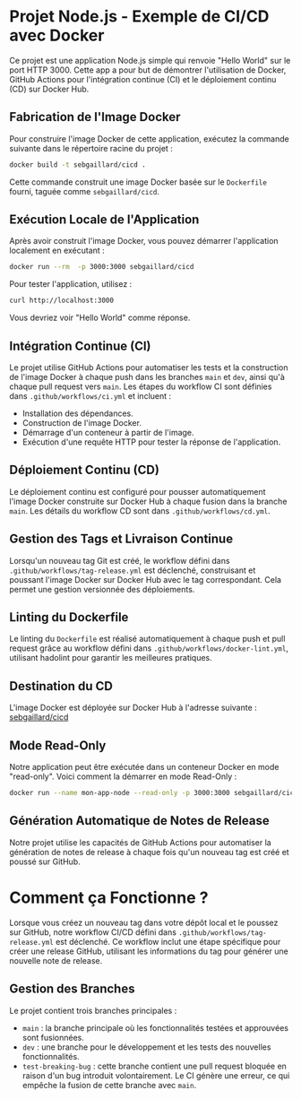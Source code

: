# Projet Node.js - Exemple de CI/CD avec Docker

Ce projet est une application Node.js simple qui renvoie "Hello World" sur le port HTTP 3000. Cette app a pour but de démontrer l'utilisation de Docker, GitHub Actions pour l'intégration continue (CI) et le déploiement continu (CD) sur Docker Hub.

## Fabrication de l'Image Docker

Pour construire l'image Docker de cette application, exécutez la commande suivante dans le répertoire racine du projet :

```bash
docker build -t sebgaillard/cicd .
```

Cette commande construit une image Docker basée sur le `Dockerfile` fourni, taguée comme `sebgaillard/cicd`.

## Exécution Locale de l'Application

Après avoir construit l'image Docker, vous pouvez démarrer l'application localement en exécutant :

```bash
docker run --rm  -p 3000:3000 sebgaillard/cicd
```

Pour tester l'application, utilisez :

```bash
curl http://localhost:3000
```

Vous devriez voir "Hello World" comme réponse.

## Intégration Continue (CI)

Le projet utilise GitHub Actions pour automatiser les tests et la construction de l'image Docker à chaque push dans les branches `main` et `dev`, ainsi qu'à chaque pull request vers `main`. Les étapes du workflow CI sont définies dans `.github/workflows/ci.yml` et incluent :

- Installation des dépendances.
- Construction de l'image Docker.
- Démarrage d'un conteneur à partir de l'image.
- Exécution d'une requête HTTP pour tester la réponse de l'application.

## Déploiement Continu (CD)

Le déploiement continu est configuré pour pousser automatiquement l'image Docker construite sur Docker Hub à chaque fusion dans la branche `main`. Les détails du workflow CD sont dans `.github/workflows/cd.yml`.

## Gestion des Tags et Livraison Continue

Lorsqu'un nouveau tag Git est créé, le workflow défini dans `.github/workflows/tag-release.yml` est déclenché, construisant et poussant l'image Docker sur Docker Hub avec le tag correspondant. Cela permet une gestion versionnée des déploiements.

## Linting du Dockerfile

Le linting du `Dockerfile` est réalisé automatiquement à chaque push et pull request grâce au workflow défini dans `.github/workflows/docker-lint.yml`, utilisant hadolint pour garantir les meilleures pratiques.

## Destination du CD

L'image Docker est déployée sur Docker Hub à l'adresse suivante : [sebgaillard/cicd](https://hub.docker.com/r/sebgaillard/cicd/)

## Mode Read-Only

Notre application peut être exécutée dans un conteneur Docker en mode "read-only". Voici comment la démarrer en mode Read-Only :

```bash
docker run --name mon-app-node --read-only -p 3000:3000 sebgaillard/cicd
```

## Génération Automatique de Notes de Release

Notre projet utilise les capacités de GitHub Actions pour automatiser la génération de notes de release à chaque fois qu'un nouveau tag est créé et poussé sur GitHub.

# Comment ça Fonctionne ?
Lorsque vous créez un nouveau tag dans votre dépôt local et le poussez sur GitHub, notre workflow CI/CD défini dans `.github/workflows/tag-release.yml` est déclenché.
Ce workflow inclut une étape spécifique pour créer une release GitHub, utilisant les informations du tag pour générer une nouvelle note de release.

## Gestion des Branches

Le projet contient trois branches principales :

-   `main` : la branche principale où les fonctionnalités testées et approuvées sont fusionnées.
-   `dev` : une branche pour le développement et les tests des nouvelles fonctionnalités.
-   `test-breaking-bug` : cette branche contient une pull request bloquée en raison d'un bug introduit volontairement. Le CI génère une erreur, ce qui empêche la fusion de cette branche avec `main`.
